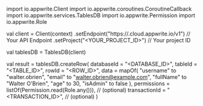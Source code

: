 import io.appwrite.Client
import io.appwrite.coroutines.CoroutineCallback
import io.appwrite.services.TablesDB
import io.appwrite.Permission
import io.appwrite.Role

val client = Client(context)
    .setEndpoint("https://<REGION>.cloud.appwrite.io/v1") // Your API Endpoint
    .setProject("<YOUR_PROJECT_ID>") // Your project ID

val tablesDB = TablesDB(client)

val result = tablesDB.createRow(
    databaseId = "<DATABASE_ID>", 
    tableId = "<TABLE_ID>", 
    rowId = "<ROW_ID>", 
    data = mapOf(
        "username" to "walter.obrien",
        "email" to "walter.obrien@example.com",
        "fullName" to "Walter O'Brien",
        "age" to 30,
        "isAdmin" to false
    ), 
    permissions = listOf(Permission.read(Role.any())), // (optional)
    transactionId = "<TRANSACTION_ID>", // (optional)
)